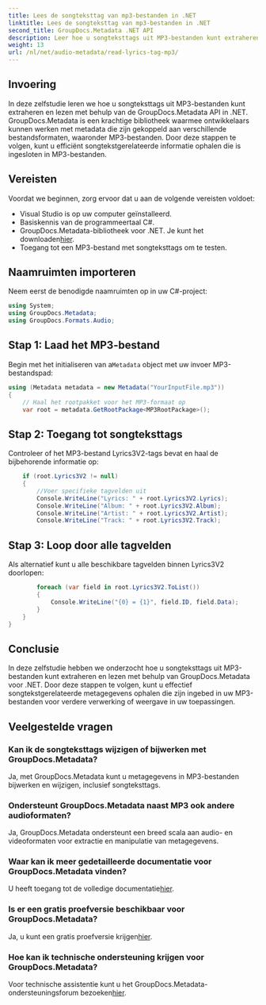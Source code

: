 ```yaml
---
title: Lees de songteksttag van mp3-bestanden in .NET
linktitle: Lees de songteksttag van mp3-bestanden in .NET
second_title: GroupDocs.Metadata .NET API
description: Leer hoe u songteksttags uit MP3-bestanden kunt extraheren met GroupDocs.Metadata voor .NET. Volg onze stap-voor-stap handleiding.
weight: 13
url: /nl/net/audio-metadata/read-lyrics-tag-mp3/
---
```

## Invoering
In deze zelfstudie leren we hoe u songteksttags uit MP3-bestanden kunt extraheren en lezen met behulp van de GroupDocs.Metadata API in .NET. GroupDocs.Metadata is een krachtige bibliotheek waarmee ontwikkelaars kunnen werken met metadata die zijn gekoppeld aan verschillende bestandsformaten, waaronder MP3-bestanden. Door deze stappen te volgen, kunt u efficiënt songtekstgerelateerde informatie ophalen die is ingesloten in MP3-bestanden.
## Vereisten
Voordat we beginnen, zorg ervoor dat u aan de volgende vereisten voldoet:
- Visual Studio is op uw computer geïnstalleerd.
- Basiskennis van de programmeertaal C#.
-  GroupDocs.Metadata-bibliotheek voor .NET. Je kunt het downloaden[hier](https://releases.groupdocs.com/metadata/net/).
- Toegang tot een MP3-bestand met songteksttags om te testen.

## Naamruimten importeren
Neem eerst de benodigde naamruimten op in uw C#-project:
```csharp
using System;
using GroupDocs.Metadata;
using GroupDocs.Formats.Audio;
```
## Stap 1: Laad het MP3-bestand
 Begin met het initialiseren van a`Metadata` object met uw invoer MP3-bestandspad:
```csharp
using (Metadata metadata = new Metadata("YourInputFile.mp3"))
{
    // Haal het rootpakket voor het MP3-formaat op
    var root = metadata.GetRootPackage<MP3RootPackage>();
```
## Stap 2: Toegang tot songteksttags
Controleer of het MP3-bestand Lyrics3V2-tags bevat en haal de bijbehorende informatie op:
```csharp
    if (root.Lyrics3V2 != null)
    {
        //Voer specifieke tagvelden uit
        Console.WriteLine("Lyrics: " + root.Lyrics3V2.Lyrics);
        Console.WriteLine("Album: " + root.Lyrics3V2.Album);
        Console.WriteLine("Artist: " + root.Lyrics3V2.Artist);
        Console.WriteLine("Track: " + root.Lyrics3V2.Track);
```
## Stap 3: Loop door alle tagvelden
Als alternatief kunt u alle beschikbare tagvelden binnen Lyrics3V2 doorlopen:
```csharp
        foreach (var field in root.Lyrics3V2.ToList())
        {
            Console.WriteLine("{0} = {1}", field.ID, field.Data);
        }
    }
}
```

## Conclusie
In deze zelfstudie hebben we onderzocht hoe u songteksttags uit MP3-bestanden kunt extraheren en lezen met behulp van GroupDocs.Metadata voor .NET. Door deze stappen te volgen, kunt u effectief songtekstgerelateerde metagegevens ophalen die zijn ingebed in uw MP3-bestanden voor verdere verwerking of weergave in uw toepassingen.

## Veelgestelde vragen
### Kan ik de songteksttags wijzigen of bijwerken met GroupDocs.Metadata?
Ja, met GroupDocs.Metadata kunt u metagegevens in MP3-bestanden bijwerken en wijzigen, inclusief songteksttags.
### Ondersteunt GroupDocs.Metadata naast MP3 ook andere audioformaten?
Ja, GroupDocs.Metadata ondersteunt een breed scala aan audio- en videoformaten voor extractie en manipulatie van metagegevens.
### Waar kan ik meer gedetailleerde documentatie voor GroupDocs.Metadata vinden?
 U heeft toegang tot de volledige documentatie[hier](https://tutorials.groupdocs.com/metadata/net/).
### Is er een gratis proefversie beschikbaar voor GroupDocs.Metadata?
 Ja, u kunt een gratis proefversie krijgen[hier](https://releases.groupdocs.com/).
### Hoe kan ik technische ondersteuning krijgen voor GroupDocs.Metadata?
 Voor technische assistentie kunt u het GroupDocs.Metadata-ondersteuningsforum bezoeken[hier](https://forum.groupdocs.com/c/metadata/14).